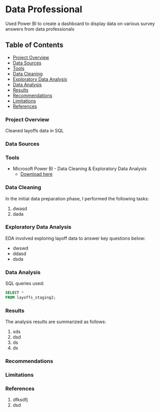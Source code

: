 # Data Professional
Used Power BI to create a dashboard to display data on various survey answers from data professionals

## Table of Contents

- [Project Overview](#project-overview)
- [Data Sources](#data-sources)
- [Tools](#tools)
- [Data Cleaning](#data-cleaning)
- [Exploratory Data Analysis](#exploratory-data-analysis)
- [Data Analysis](#data-analysis)
- [Results](#results)
- [Recommendations](#recommendations)
- [Limitations](#limitations)
- [References](#references)


### Project Overview

Cleaned layoffs data in SQL

### Data Sources


### Tools

- Microsoft Power BI - Data Cleaning & Exploratory Data Analysis
  - [Download here](https://www.microsoft.com/en-us/power-platform/products/power-bi/downloads)

### Data Cleaning

In the initial data preparation phase, I performed the following tasks: 
1. dwasd
2. dada

### Exploratory Data Analysis

EDA involved exploring layoff data to answer key questions below:

- dwswd
- ddasd
- dsda


### Data Analysis

SQL queries used:

```sql
SELECT *
FROM layoffs_staging2;
```

### Results

The analysis results are summarized as follows:
1. sds
2. dsd
3. ds
4. ds

### Recommendations

### Limitations

### References

1. dfksdfj
2. dsd
